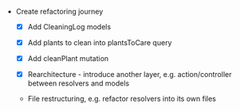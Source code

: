 - Create refactoring journey
  - [x] Add CleaningLog models
  - [x] Add plants to clean into plantsToCare query
  - [x] Add cleanPlant mutation

  - [x] Rearchitecture - introduce another layer, e.g. action/controller between resolvers and models

  - File restructuring, e.g. refactor resolvers into its own files
